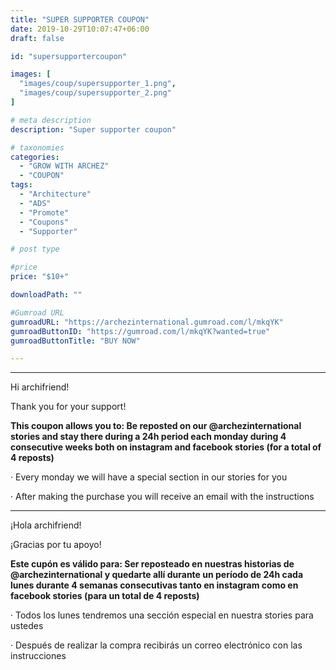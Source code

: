 ```yaml
---
title: "SUPER SUPPORTER COUPON"
date: 2019-10-29T10:07:47+06:00
draft: false

id: "supersupportercoupon"

images: [
  "images/coup/supersupporter_1.png",
  "images/coup/supersupporter_2.png"
]

# meta description
description: "Super supporter coupon"

# taxonomies
categories:
  - "GROW WITH ARCHEZ"
  - "COUPON"
tags:
  - "Architecture"
  - "ADS"
  - "Promote"
  - "Coupons"
  - "Supporter"

# post type

#price
price: "$10+"

downloadPath: ""

#Gumroad URL
gumroadURL: "https://archezinternational.gumroad.com/l/mkqYK"
gumroadButtonID: "https://gumroad.com/l/mkqYK?wanted=true"
gumroadButtonTitle: "BUY NOW"

---
```


___

Hi archifriend!

Thank you for your support!

**This coupon allows you to: Be reposted on our @archezinternational stories and stay there during a 24h period each monday during 4 consecutive weeks both on instagram and facebook stories (for a total of 4 reposts)**

· Every monday we will have a special section in our stories for you

· After making the purchase you will receive an email with the instructions

_____

¡Hola archifriend!

¡Gracias por tu apoyo!

**Este cupón es válido para: Ser reposteado en nuestras historias de @archezinternational y quedarte allí durante un período de 24h cada lunes durante 4 semanas consecutivas tanto en instagram como en facebook stories (para un total de 4 reposts)**

· Todos los lunes tendremos una sección especial en nuestra stories para ustedes

· Después de realizar la compra recibirás un correo electrónico con las instrucciones